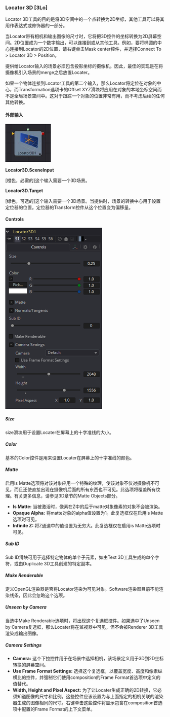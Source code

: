 ### Locator 3D [3Lo]

Locator 3D工具的目的是将3D空间中的一个点转换为2D坐标，其他工具可以将其用作表达式或修饰器的一部分。

当Locator带有相机和输出图像的尺寸时，它将把3D控件的坐标转换为2D屏幕空间。2D位置成为一个数字输出，可以连接到或从其他工具。例如，要将椭圆的中心连接到Locator的2D位置，请右键单击Mask center控件，并选择Connect To > Locator 3D > Position。

提供给Locator输入的场景必须包含投影坐标的摄像机。因此，最佳的实现是在将摄像机引入场景的merge之后放置Locater。

如果一个物体连接到Locator工具的第二个输入，那么Locator将定位在对象的中心，而Transformation选项卡的Offset XYZ滑块将应用在对象的本地坐标空间而不是全局场景空间中。这对于跟踪一个对象的位置非常有用，而不考虑后续的任何其他转换。

#### 外部输入

 ![3Lo_tile](images/3Lo_tile.jpg)

**Locator3D.SceneInput**

[橙色，必需的]这个输入需要一个3D场景。

**Locator3D.Target**

[绿色，可选的]这个输入需要一个3D场景。当提供时，场景的转换中心用于设置定位器的位置。定位器的Transform控件从这个位置变为偏移量。

#### Controls

![3Lo_Controls](images/3Lo_Controls.png)

##### Size

size滑块用于设置Locater在屏幕上的十字准线的大小。

##### Color

基本的Color控件是用来设置Locater在屏幕上的十字准线的颜色。

##### Matte

启用Is Matte选项将对该对象应用一个特殊的纹理，使该对象不仅对摄像机不可见，而且还使直接出现在摄像机后面的所有东西也不可见。此选项将覆盖所有纹理。有关更多信息，请参见3D章节的Matte Objects部分。

- **Is Matte:** 当被激活时，像素在Z中的后于matte对象像素的对象不会被渲染。
- **Opaque Alpha:** 将matte对象的alpha值设置为1。此复选框仅在启用is Matte选项时可见。
- **Infinite Z:** 将Z通道中的值设置为无穷大。此复选框仅在启用is Matte选项时可见。

##### Sub ID

Sub ID滑块可用于选择特定物体的单个子元素，如由Text 3D工具生成的单个字符，或由Duplicate 3D工具创建的特定副本。

##### Make Renderable

定义OpenGL渲染器是否将Locator渲染为可见对象。Software渲染器目前不能渲染线条，因此会忽略这个选项。

##### Unseen by Camera

当选中Make Renderable选项时，将出现这个复选框控件。如果选中了Unseen by Camera复选框，那么Locater将在监视器中可见，但不会被Renderer 3D工具渲染成输出图像。

##### Camera Settings

- **Camera:** 这个下拉控件用于在场景中选择相机，该场景定义用于3D到2D坐标转换的屏幕空间。
- **Use Frame Format Settings:** 选择这个复选框，以覆盖宽度、高度和像素纵横比的控件，并强制它们使用composition的Frame Format首选项中定义的值替代。
- **Width, Height and Pixel Aspect:** 为了让Locater生成正确的2D转换，它必须知道图像的尺寸和比例。这些控件应该设置为与上面指定的相机关联的渲染器生成的图像相同的尺寸。右键单击这些控件将显示包含在composition首选项中配置的Frame Format的上下文菜单。


